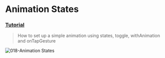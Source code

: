# Animation States
### [Tutorial](https://designcode.io/swiftui-handbook-animations-states)
> How to set up a simple animation using states, toggle, withAnimation and onTapGesture

![018-Animation States](https://github.com/mrgsdev/DesignCode/assets/157994617/b539bd66-a47e-42b4-80cd-fc892f7ec8b1)
